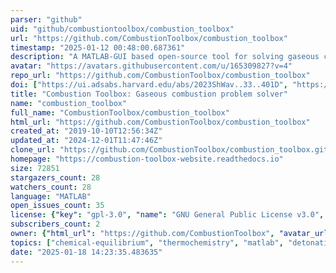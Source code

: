 ```yaml
---
parser: "github"
uid: "github/combustiontoolbox/combustion_toolbox"
url: "https://github.com/CombustionToolbox/combustion_toolbox"
timestamp: "2025-01-12 00:48:00.687361"
description: "A MATLAB-GUI based open-source tool for solving gaseous combustion problems"
avatar: "https://avatars.githubusercontent.com/u/165309827?v=4"
repo_url: "https://github.com/CombustionToolbox/combustion_toolbox"
doi: ["https://ui.adsabs.harvard.edu/abs/2023ShWav..33..401D", "https://ui.adsabs.harvard.edu/abs/2024arXiv240915086C", "https://ui.adsabs.harvard.edu/abs/2024ascl.soft12020C/abstract"]
title: "Combustion Toolbox: Gaseous combustion problem solver"
name: "combustion_toolbox"
full_name: "CombustionToolbox/combustion_toolbox"
html_url: "https://github.com/CombustionToolbox/combustion_toolbox"
created_at: "2019-10-10T12:56:34Z"
updated_at: "2024-12-01T11:47:46Z"
clone_url: "https://github.com/CombustionToolbox/combustion_toolbox.git"
homepage: "https://combustion-toolbox-website.readthedocs.io"
size: 72851
stargazers_count: 28
watchers_count: 28
language: "MATLAB"
open_issues_count: 35
license: {"key": "gpl-3.0", "name": "GNU General Public License v3.0", "spdx_id": "GPL-3.0", "url": "https://api.github.com/licenses/gpl-3.0", "node_id": "MDc6TGljZW5zZTk="}
subscribers_count: 2
owner: {"html_url": "https://github.com/CombustionToolbox", "avatar_url": "https://avatars.githubusercontent.com/u/165309827?v=4", "login": "CombustionToolbox", "type": "Organization"}
topics: ["chemical-equilibrium", "thermochemistry", "matlab", "detonation", "app", "open-source", "shock-waves", "toolbox", "windows", "linux", "macos", "hypersonics", "ionization", "rocket", "dissociation", "thermochemical-code", "combustion", "combustion-toolbox"]
date: "2025-01-18 14:23:35.483635"
---
```

